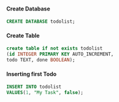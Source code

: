 #### Create Database

```sql
CREATE DATABASE todolist;
```

#### Create Table
```sql
create table if not exists todolist
(id INTEGER PRIMARY KEY AUTO_INCREMENT,
todo TEXT, done BOOLEAN);
```

#### Inserting first Todo
```sql
INSERT INTO todolist
VALUES(1, "My Task", false);
```
